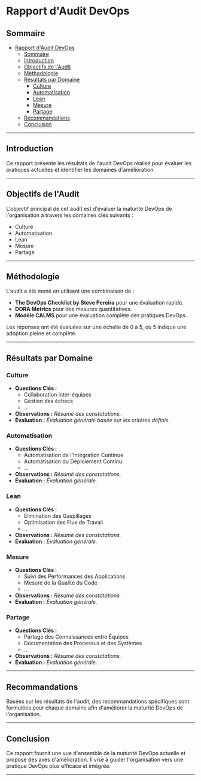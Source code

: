 
# Rapport d'Audit DevOps

## Sommaire
- [Rapport d'Audit DevOps](#rapport-daudit-devops)
  - [Sommaire](#sommaire)
  - [Introduction](#introduction)
  - [Objectifs de l'Audit](#objectifs-de-laudit)
  - [Méthodologie](#méthodologie)
  - [Résultats par Domaine](#résultats-par-domaine)
    - [Culture](#culture)
    - [Automatisation](#automatisation)
    - [Lean](#lean)
    - [Mesure](#mesure)
    - [Partage](#partage)
  - [Recommandations](#recommandations)
  - [Conclusion](#conclusion)

---

## Introduction
Ce rapport présente les résultats de l'audit DevOps réalisé pour évaluer les pratiques actuelles et identifier les domaines d'amélioration.

---

## Objectifs de l'Audit
L'objectif principal de cet audit est d'évaluer la maturité DevOps de l'organisation à travers les domaines clés suivants :
- Culture
- Automatisation
- Lean
- Mesure
- Partage

---

## Méthodologie
L'audit a été mené en utilisant une combinaison de :
- **The DevOps Checklist by Steve Pereira** pour une évaluation rapide.
- **DORA Metrics** pour des mesures quantitatives.
- **Modèle CALMS** pour une évaluation complète des pratiques DevOps.

Les réponses ont été évaluées sur une échelle de 0 à 5, où 5 indique une adoption pleine et complète.

---

## Résultats par Domaine

### Culture
- **Questions Clés :**
  - Collaboration inter-équipes
  - Gestion des échecs
  - ...
- **Observations :** _Résumé des constatations._
- **Évaluation :** _Évaluation générale basée sur les critères définis._

### Automatisation
- **Questions Clés :**
  - Automatisation de l'Intégration Continue
  - Automatisation du Déploiement Continu
  - ...
- **Observations :** _Résumé des constatations._
- **Évaluation :** _Évaluation générale._

### Lean
- **Questions Clés :**
  - Élimination des Gaspillages
  - Optimisation des Flux de Travail
  - ...
- **Observations :** _Résumé des constatations._
- **Évaluation :** _Évaluation générale._

### Mesure
- **Questions Clés :**
  - Suivi des Performances des Applications
  - Mesure de la Qualité du Code
  - ...
- **Observations :** _Résumé des constatations._
- **Évaluation :** _Évaluation générale._

### Partage
- **Questions Clés :**
  - Partage des Connaissances entre Équipes
  - Documentation des Processus et des Systèmes
  - ...
- **Observations :** _Résumé des constatations._
- **Évaluation :** _Évaluation générale._

---

## Recommandations
Basées sur les résultats de l'audit, des recommandations spécifiques sont formulées pour chaque domaine afin d'améliorer la maturité DevOps de l'organisation.

---

## Conclusion
Ce rapport fournit une vue d'ensemble de la maturité DevOps actuelle et propose des axes d'amélioration. Il vise à guider l'organisation vers une pratique DevOps plus efficace et intégrée.

---
